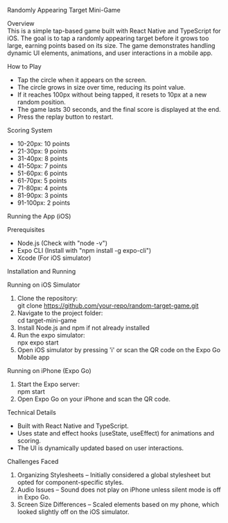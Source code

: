 Randomly Appearing Target Mini-Game

Overview  
This is a simple tap-based game built with React Native and TypeScript for iOS. The goal is to tap a randomly appearing target before it grows too large, earning points based on its size. The game demonstrates handling dynamic UI elements, animations, and user interactions in a mobile app.

How to Play

- Tap the circle when it appears on the screen.
- The circle grows in size over time, reducing its point value.
- If it reaches 100px without being tapped, it resets to 10px at a new random position.
- The game lasts 30 seconds, and the final score is displayed at the end.
- Press the replay button to restart.

Scoring System

- 10-20px: 10 points
- 21-30px: 9 points
- 31-40px: 8 points
- 41-50px: 7 points
- 51-60px: 6 points
- 61-70px: 5 points
- 71-80px: 4 points
- 81-90px: 3 points
- 91-100px: 2 points

Running the App (iOS)

Prerequisites

- Node.js (Check with "node -v")
- Expo CLI (Install with "npm install -g expo-cli")
- Xcode (For iOS simulator)

Installation and Running

Running on iOS Simulator

1. Clone the repository:  
   git clone https://github.com/your-repo/random-target-game.git
2. Navigate to the project folder:  
   cd target-mini-game
3. Install Node.js and npm if not already installed
4. Run the expo simulator:  
   npx expo start
5. Open iOS simulator by pressing 'i' or scan the QR code on the Expo Go Mobile app

Running on iPhone (Expo Go)

1. Start the Expo server:  
   npm start
2. Open Expo Go on your iPhone and scan the QR code.

Technical Details

- Built with React Native and TypeScript.
- Uses state and effect hooks (useState, useEffect) for animations and scoring.
- The UI is dynamically updated based on user interactions.

Challenges Faced

1. Organizing Stylesheets – Initially considered a global stylesheet but opted for component-specific styles.
2. Audio Issues – Sound does not play on iPhone unless silent mode is off in Expo Go.
3. Screen Size Differences – Scaled elements based on my phone, which looked slightly off on the iOS simulator.
